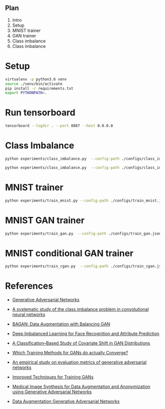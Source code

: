 ## Plan

1. Intro
2. Setup
3. MNIST trainer
4. GAN trainer
5. Class imbalance
6. Class imbalance

# Setup
```bash
virtualenv -p python3.6 venv
source ./venv/bin/activate
pip install -r requirements.txt
export PYTHONPATH=.
```

# Run tensorboard
```bash
tensorboard --logdir . --port 8887 --host 0.0.0.0
```

# Class Imbalance
```bash
python experiments/class_imbalance.py  --config-path ./configs/class_imbalance2.json

python experiments/class_imbalance.py  --config-path ./configs/class_imbalance1.json
```


# MNIST trainer
```bash
python experiments/train_mnist.py --config-path ./configs/train_mnist.json
```

# MNIST GAN trainer
```bash
python experiments/train_gan.py  --config-path ./configs/train_gan.json
```

# MNIST conditional GAN trainer
```bash
python experiments/train_cgan.py  --config-path ./configs/train_cgan.json
```


# References
* [Generative Adversarial Networks](https://arxiv.org/abs/1406.2661)
* [A systematic study of the class imbalance problem in convolutional neural networks](https://arxiv.org/abs/1710.05381)

* [BAGAN: Data Augmentation with Balancing GAN](https://arxiv.org/abs/1803.09655)
* [Deep Imbalanced Learning for Face Recognition and Attribute Prediction](https://arxiv.org/abs/1806.00194)

* [A Classification–Based Study of Covariate Shift in GAN Distributions](http://proceedings.mlr.press/v80/santurkar18a/santurkar18a.pdf)
* [Which Training Methods for GANs do actually Converge?](http://proceedings.mlr.press/v80/mescheder18a/mescheder18a.pdf)

* [An empirical study on evaluation metrics of generative adversarial networks](https://arxiv.org/abs/1806.07755)
* [Improved Techniques for Training GANs](https://arxiv.org/abs/1606.03498)
* [Medical Image Synthesis for Data Augmentation and Anonymization using Generative Adversarial Networks](https://arxiv.org/abs/1807.10225)

* [Data Augmentation Generative Adversarial Networks](https://arxiv.org/abs/1711.04340)
